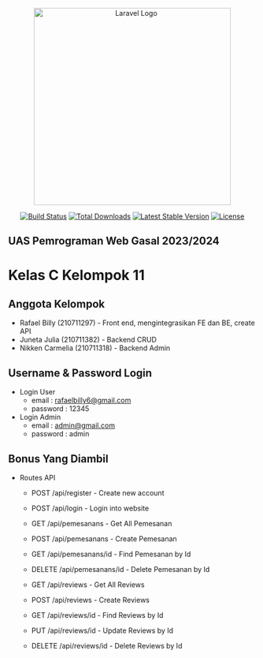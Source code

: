 <p align="center"><a href="https://laravel.com" target="_blank"><img src="https://raw.githubusercontent.com/laravel/art/master/logo-lockup/5%20SVG/2%20CMYK/1%20Full%20Color/laravel-logolockup-cmyk-red.svg" width="400" alt="Laravel Logo"></a></p>

<p align="center">
<a href="https://github.com/laravel/framework/actions"><img src="https://github.com/laravel/framework/workflows/tests/badge.svg" alt="Build Status"></a>
<a href="https://packagist.org/packages/laravel/framework"><img src="https://img.shields.io/packagist/dt/laravel/framework" alt="Total Downloads"></a>
<a href="https://packagist.org/packages/laravel/framework"><img src="https://img.shields.io/packagist/v/laravel/framework" alt="Latest Stable Version"></a>
<a href="https://packagist.org/packages/laravel/framework"><img src="https://img.shields.io/packagist/l/laravel/framework" alt="License"></a>
</p>

## UAS Pemrograman Web Gasal 2023/2024
# Kelas C Kelompok 11

## Anggota Kelompok 
- Rafael Billy (210711297) - Front end, mengintegrasikan FE dan BE, create API
- Juneta Julia (210711382) - Backend CRUD
- Nikken Carmelia (210711318) - Backend Admin

## Username & Password Login
- Login User
    - email : rafaelbilly6@gmail.com
    - password : 12345
- Login Admin
    - email : admin@gmail.com
    - password : admin

## Bonus Yang Diambil
- Routes API
    - POST /api/register - Create new account
    - POST /api/login - Login into website

    - GET /api/pemesanans - Get All Pemesanan
    - POST /api/pemesanans - Create Pemesanan
    - GET /api/pemesanans/id - Find Pemesanan by Id
    - DELETE /api/pemesanans/id - Delete Pemesanan by Id

    - GET /api/reviews - Get All Reviews
    - POST /api/reviews - Create Reviews
    - GET /api/reviews/id - Find Reviews by Id
    - PUT /api/reviews/id - Update Reviews by Id
    - DELETE /api/reviews/id - Delete Reviews by Id